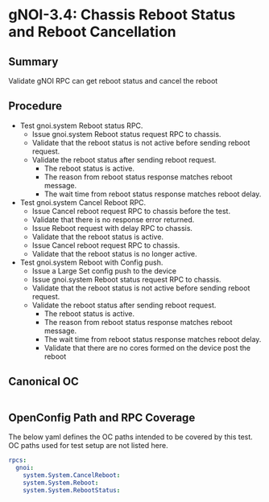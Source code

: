# gNOI-3.4: Chassis Reboot Status and Reboot Cancellation

## Summary

Validate gNOI RPC can get reboot status and cancel the reboot

## Procedure

*   Test gnoi.system Reboot status RPC.
    *   Issue gnoi.system Reboot status request RPC to chassis.
    *   Validate that the reboot status is not active before sending reboot request.
    *   Validate the reboot status after sending reboot request.
        *   The reboot status is active.
        *   The reason from reboot status response matches reboot message.
        *   The wait time from reboot status response matches reboot delay.
*   Test gnoi.system Cancel Reboot RPC.
    *   Issue Cancel reboot request RPC to chassis before the test.
    *   Validate that there is no response error returned.
    *   Issue Reboot request with delay RPC to chassis.
    *   Validate that the reboot status is active.
    *   Issue Cancel reboot request RPC to chassis.
    *   Validate that the reboot status is no longer active.
*   Test gnoi.system Reboot with Config push.
    *   Issue a Large Set config push to the device
    *   Issue gnoi.system Reboot status request RPC to chassis.
    *   Validate that the reboot status is not active before sending reboot request.
    *   Validate the reboot status after sending reboot request.
        *   The reboot status is active.
        *   The reason from reboot status response matches reboot message.
        *   The wait time from reboot status response matches reboot delay.
        *   Validate that there are no cores formed on the device post the reboot

## Canonical OC
```json

```

## OpenConfig Path and RPC Coverage

The below yaml defines the OC paths intended to be covered by this test.  OC paths used for test setup are not listed here.

```yaml
rpcs:
  gnoi:
    system.System.CancelReboot:
    system.System.Reboot:
    system.System.RebootStatus:
```

